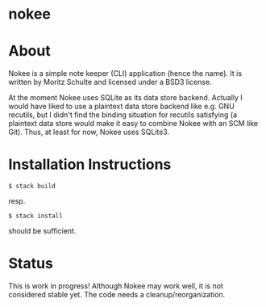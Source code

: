 # nokee

About
=====

Nokee is a simple note keeper (CLI) application (hence the name). It
is written by Moritz Schulte and licensed under a BSD3 license.

At the moment Nokee uses SQLite as its data store backend. Actually I
would have liked to use a plaintext data store backend like e.g. GNU
recutils, but I didn't find the binding situation for recutils
satisfying (a plaintext data store would make it easy to combine Nokee
with an SCM like Git). Thus, at least for now, Nokee uses SQLite3.

Installation Instructions
=========================

    $ stack build

resp.

    $ stack install

should be sufficient.

Status
======

This is work in progress! Although Nokee may work well, it is not
considered stable yet. The code needs a cleanup/reorganization.

